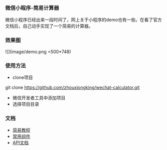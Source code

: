 ### 微信小程序-简易计算器

微信小程序已经出来一段时间了，网上关于小程序的demo也有一些。在看了官方文档后，自己动手实现了一个简易的计算器。

### 效果图

![](image/demo.png =500*748)

### 使用方法
- clone项目 

 git clone https://github.com/zhouxiongking/wechat-calculator.git
 
- 微信开发者工具中添加项目
- 选择项目目录

### 文档
- [简易教程](https://mp.weixin.qq.com/debug/wxadoc/dev/?t=1475052052547)
- [常用组件](https://mp.weixin.qq.com/debug/wxadoc/dev/component/?t=1475052047016)
- [API文档](https://mp.weixin.qq.com/debug/wxadoc/dev/api/?t=1475052046827)